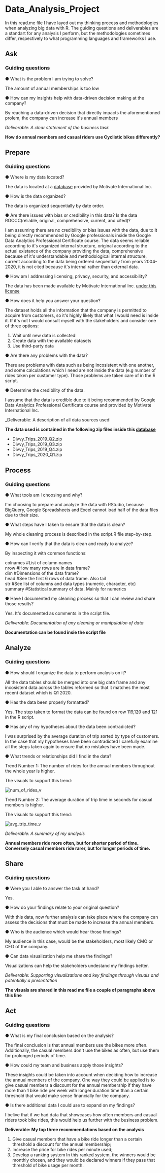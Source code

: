 # Data_Analysis_Project

In this read.me file I have layed out my thinking process and methodologies when analyzing big data with R. The guiding questions and deliverables are a standart for any analysis I perform, but the methodologies sometimes differ, respectively to what programming languages and frameworks I use.

## Ask
### Guiding questions
● What is the problem I am trying to solve?  

The amount of annual memberships is too low  

● How can my insights help with data-driven decision making at the company?  

By reaching a data-driven decision that directly impacts the aforementioned prolem, the company can increase it's annual members  

_Deliverable: A clear statement of the business task_

**How do annual members and casual riders use Cyclistic bikes differently?**  

## Prepare  

### Guiding questions   

● Where is my data located?  

The data is located at a [database](https://divvy-tripdata.s3.amazonaws.com/index.html) provided by Motivate International Inc. 

● How is the data organized?  

The data is organized sequentially by date order.   

● Are there issues with bias or credibility in this data? Is the data ROCCC(reliable, original, comprehensive, current, and cited)?  

I am assuming there are no credibility or bias issues with the data, due to it being directly recommended by Google professionals inside the Google Data Analytics Professional Certificate course. The data seems reliable according to it's organized internal structure, original according to the actual existance of the company providing the data, comprehensive because of it's understandable and methodological internal structure, current according to the data being ordered sequentially from years 2004-2020, it is not cited because it's internal rather than external data.   

● How am I addressing licensing, privacy, security, and accessibility?  

The data has been made available by Motivate International Inc. [under this license](https://www.divvybikes.com/data-license-agreement)   

● How does it help you answer your question?  

The dataset holds all the information that the company is permitted to acquire from customers, so it's highly likely that what I would need is inside it. If it's not I would consult myself with the stakeholders and consider one of three options:  

1. Wait until new data is collected  
2. Create data with the available datasets  
3. Use third-party data  

● Are there any problems with the data?  

There are problems with data such as being incosistent with one another, and some calculations which I need are not inside the data (e.g number of rides taken per customer type). Those problems are taken care of in the R script.  

● Determine the credibility of the data.  

I assume that the data is credible due to it being recommended by Google Data Analytics Professional Certificate course and provided by Motivate International Inc. 

_Deliverable: A description of all data sources used  

**The data used is contained in the following zip files inside this [database](https://divvy-tripdata.s3.amazonaws.com/index.html)**  

- Divvy_Trips_2019_Q2.zip  
- Divvy_Trips_2019_Q3.zip  
- Divvy_Trips_2019_Q4.zip  
- Divvy_Trips_2020_Q1.zip  

## Process  

### Guiding questions  

● What tools am I choosing and why?  

I'm choosing to prepare and analyze the data with RStudio, because BigQuery, Google Spreadsheets and Excel cannot load half of the data files due to their size.  

● What steps have I taken to ensure that the data is clean?  

My whole cleaning process is described in the script.R file step-by-step.

● How can I verify that the data is clean and ready to analyze?

By inspecting it with common functions:

colnames             #List of column names  
nrow                 #How many rows are in data frame?  
dim                  #Dimensions of the data frame?  
head                 #See the first 6 rows of data frame.  Also tail  
str                  #See list of columns and data types (numeric, character, etc)  
summary              #Statistical summary of data. Mainly for numerics  


● Have I documented my cleaning process so that I can review and share those results?  

Yes. It's documented as comments in the script file.  

_Deliverable: Documentation of any cleaning or manipulation of data_  

**Documentation can be found insie the script file**

## Analyze  

### Guiding questions  
● How should I organize the data to perform analysis on it?

All the data tables should be merged into one big data frame and any incosistent data across the tables reformed so that it matches the most recent dataset which is Q1 2020.

● Has the data been properly formatted?

Yes. The step taken to format the data can be found on row 119,120 and 121 in the R script.

● Has any of my hypotheses about the data been contradicted?

I was surprised by the average duration of trip sorted by type of customers. In the case that my hypotheses have been contradicted I carefully examine all the steps taken again to ensure that no mistakes have been made.  

● What trends or relationships did I find in the data?  

Trend Number 1: The number of rides for the annual members throughout the whole year is higher.  

The visuals to support this trend:

![num_of_rides_v](https://github.com/VladStoyanoff/Data_Analysis_Project/blob/main/VIsuals/num_of_rides_v.png)

Trend Number 2: The average duration of trip time in seconds for casual members is higher.  

The visuals to support this trend:

![avg_trip_time_v](https://github.com/VladStoyanoff/Data_Analysis_Project/blob/main/VIsuals/avg_trip_time_v.png)

_Deliverable: A summary of my analysis_

**Annual members ride more often, but for shorter period of time. Conversely casual members ride rarer, but for longer periods of time.**

## Share   

### Guiding questions  

● Were you I able to answer the task at hand?  

Yes.  

● How do your findings relate to your original question?  

With this data, now further analysis can take place where the company can assess the decisions that must be made to increase the annual members.  

● Who is the audience which would hear those findings?  

My audience in this case, would be the stakeholders, most likely CMO or CEO of the company.  

● Can data visualization help me share the findings?  

Visualizations can help the stakeholders undestand my findings better.  

_Deliverable: Supporting visualizations and key findings through visuals and potentially a presentation_

**The visuals are shared in this read me file a couple of paragraphs above this line**

## Act  

### Guiding questions  
● What is my final conclusion based on the analysis?

The final conclusion is that annual members use the bikes more often. Additionally, the casual members don't use the bikes as often, but use them for prolonged periods of time.

● How could my team and business apply those insights?

These insights could be taken into account when deciding how to increase the annual members of the company. One way they could be applied is to give casual members a discount for the annual membership if they have more than 1 bike ride per week with longer duration time than a certain threshold that would make sense financially for the company.

● Is there additional data I could use to expand on my findings?

I belive that if we had data that showcases how often members and casual riders took bike rides, this would help us further with the business problem.

**Deliverable: My top three recommendations based on the analysis**  

1. Give casual members that have a bike ride longer than a certain threshold a discount for the annual membership;  
2. Increase the price for bike rides per minute used;  
3. Develop a ranking system In this ranked system, the winners would be monthly chosen, and they would be declared winners if they pass that threshold of bike usage per month.  
